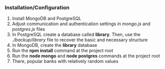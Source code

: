 ### Installation/Configuration ###

1. Install MongoDB and PostgreSQL
2. Adjust communication and authentication settings in *mongo.js* and *postgres.js* files
3. In PostgreSQL create a database called **library**. Then, use the *./backup/library* file to recover the basic and necessary structure
4. In MongoDB, create the **library** database
5. Run the **npm install** command at the project root
6. Run the **node mongo** and **node postgres** commands at the project root
7. There, popular banks with relatively random values
